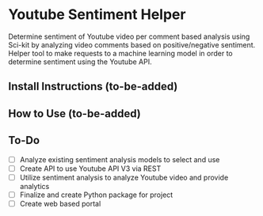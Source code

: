 # Youtube Sentiment Helper
Determine sentiment of Youtube video per comment based analysis using Sci-kit by analyzing video comments based on positive/negative sentiment. 
Helper tool to make requests to a machine learning model in order to determine sentiment using the Youtube API.

## Install Instructions (to-be-added)

## How to Use (to-be-added)

## To-Do
- [ ] Analyze existing sentiment analysis models to select and use
- [ ] Create API to use Youtube API V3 via REST
- [ ] Utilize sentiment analysis to analyze Youtube video and provide analytics
- [ ] Finalize and create Python package for project 
- [ ] Create web based portal
